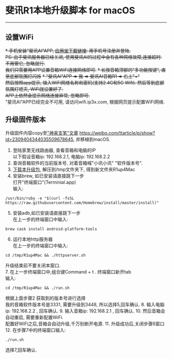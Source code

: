 # 斐讯R1本地升级脚本 for macOS
---

## 设置WiFi
~~* 手机安装"斐讯AI"APP, [应用宝下载链接][1]:  用手机号注册并登陆.<br/>~~
~~PS: 由于斐讯服务器已经关闭, 使用斐讯AI的过程中会有各种网络故障,连接超时. 不用管它, 忽略就行. <br/>我们只需要用APP设置音箱WiFi连接网络即可.~~
~~* 长按音箱顶部的"多功能按键", 直至底部氛围灯闪烁~~
~~* "斐讯AI"APP => 我 => 斐讯AI音箱R1 => 右上"+"<br/>~~
~~然后按照app提示, 输入WiFi网络名称和密码(支持2.4G和5G Wifi). 然后等到底部氛围灯熄灭, WiFi就设置好了.<br/>~~
~~APP上依然会提示网络连接异常, 忽略即可.~~
<br/>"斐讯AI"APP已经完全不可用, 请访问wifi.ip3x.com, 根据网页提示配置WiFi网络.

## 升级固件版本<br/>
升级固件内容copy至["神来支笔"文章][2] https://weibo.com/ttarticle/p/show?id=2309404344035509678645, 并移植到macOS.
1. 登陆家里无线路由器, 查看音箱和电脑的IP<br/>
以下假设音箱ip: 192.168.2.1,  电脑ip: 192.168.2.2
2. 查询音箱软件的当前版本号. 对着音箱喊"小讯小讯" "软件版本号".
3. [下载本升级包][3], 解压到/tmp文件夹下, 得到新文件夹R1up4Mac
4. 安装brew, 如已安装请直接跳下一步<br/>
打开"终端窗口"(Terminial.app)<br/>
输入: 

```shell
/usr/bin/ruby -e "$(curl -fsSL https://raw.githubusercontent.com/Homebrew/install/master/install)"
```

5. 安装adb,如已安装请直接跳下一步<br/>
在上一步的终端窗口中输入: 

```shell
brew cask install android-platform-tools
```

6. 运行本地http服务器<br/>
在上一步的终端窗口中输入:<br/>

```shell
cd /tmp/R1up4Mac && ./httpserver.sh
```

升级结束前不要关闭本窗口.<br/>
7. 在上一步终端窗口中,组合键Command + t . 终端窗口新开tab<br/>
输入:<br/>

```shell
cd /tmp/R1up4Mac && ./run.sh
```

根据上面步骤2 获取到的版本号进行选择<br/>
我的音箱软件版本号是3331, 需要升级到3448, 所以选择5,回车确认.
8. 输入电脑ip: 192.168.2.2 , 回车确认.
9. 输入音箱ip: 192.168.2.1 , 回车确认.
10. 然后音箱会自动重启, 需要重新配置WiFi. <br/>
配置好WiFi之后,音箱会自动升级,千万别断开电源.
11. 升级成功后,关闭步骤6窗口
12. 在步骤7中的终端窗口输入:<br/>

```shell
./run.sh
```

选择7,回车确认.



[1]: https://sj.qq.com/myapp/detail.htm?apkName=com.phicomm.speaker "下载斐讯AI"
[2]: https://weibo.com/ttarticle/p/show?id=2309404344035509678645
[3]: https://github.com/cyberty/R1up4Mac/archive/master.zip
